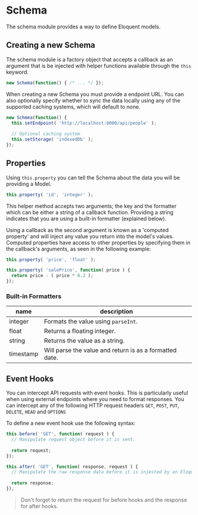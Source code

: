 # Schema

The schema module provides a way to define Eloquent models.

## Creating a new Schema

The schema module is a factory object that accepts a callback as an argument that is be injected with helper functions available through the `this` keyword.

```javascript
new Schema(function() { /* ... */ });
```

When creating a new Schema you must provide a endpoint URL. You can also optionally specify whether to sync the data locally using any of the supported caching systems, which will default to none.

```javascript
new Schmea(function() {
  this.setEndpoint( 'http://localhost:8000/api/people' );
  
  // Optional caching system
  this.setStorage( 'indexedDb' );
});
```

## Properties

Using `this.property` you can tell the Schema about the data you will be providing a Model.

```javascript
this.property( 'id', 'integer' );
```

This helper method accepts two arguments; the key and the formatter which can be either a string of a callback function. Providing a string indicates that you are using a built-in formatter (explained below).

Using a callback as the second argument is known as a 'computed property' and will inject any value you return into the model's values. Computed properties have access to other properties by specifying them in the callback's arguments, as seen in the following example:

```javascript
this.property( 'price', 'float' );

this.property( 'salePrice', function( price ) {
  return price - ( price * 0.2 );
});
```


### Built-in Formatters

   name   | description
--------- | ------------
integer   | Formats the value using `parseInt`.
float     | Returns a floating integer.
string    | Returns the value as a string.
timestamp | Will parse the value and return is as a formatted date.

## Event Hooks

You can intercept API requests with event hooks. This is particularly useful when using external endpoints where you need to format responses. You can intercept any of the following HTTP request headers `GET`, `POST`, `PUT`, `DELETE`, `HEAD` and `OPTIONS`

To define a new event hook use the following syntax:

```javascript
this.before( 'GET', function( request ) {
  // Manipulate request object before it is sent.
  
  return request;
});

this.after( 'GET', function( response, request ) {
  // Manipulate the raw response data before it is injested by an Eloquent Model.
  
  return response;
});
```

> Don't forget to return the request for before hooks and the response for after hooks.
